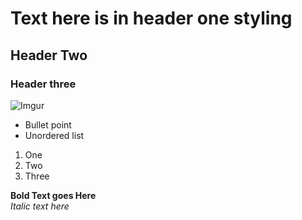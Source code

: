 # Text here is in header one styling
## Header Two
### Header three

![Imgur](https://i.imgur.com/j38lolY.jpg)

* Bullet point
* Unordered list

1. One 
2. Two 
3. Three

**Bold Text goes Here** <br>
*Italic text here*
